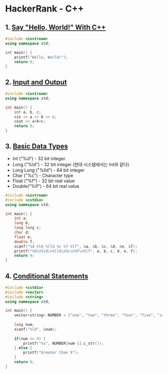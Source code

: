 # HackerRank - C++

## 1. [Say "Hello, World!" With C++](https://www.hackerrank.com/challenges/cpp-hello-world)

```c++
#include <iostream>
using namespace std;

int main() {
    printf("Hello, World!");
    return 0;
}
```

## 2. [Input and Output](https://www.hackerrank.com/challenges/cpp-input-and-output?h_r=next-challenge&h_v=zen)

```c++
#include <iostream>
using namespace std;

int main() {
    int a, b, c;
    cin >> a >> b >> c;
    cout << a+b+c;
    return 0;
}
```

## 3. [Basic Data Types](https://www.hackerrank.com/challenges/c-tutorial-basic-data-types?h_r=next-challenge&h_v=zen)

- Int ("%d") - 32 bit integer
- Long ("%ld") - 32 bit integer (현대 시스템에서는 Int와 같다)
- Long Long ("%lld") - 64 bit integer
- Char ("%c") - Character type
- Float ("%f") - 32 bit real value
- Double("%lf") - 64 bit real value

```c++
#include <iostream>
#include <cstdio>
using namespace std;

int main() {
    int a;
    long b;
    long long c;
    char d;
    float e;
    double f;
    scanf("%d %ld %lld %c %f %lf", &a, &b, &c, &d, &e, &f);
    printf("%d\n%ld\n%lld\n%c\n%f\n%lf", a, b, c, d, e, f);
    return 0;
}
```

## 4. [Conditional Statements](https://www.hackerrank.com/challenges/c-tutorial-conditional-if-else)

```c++
#include <cstdio>
#include <vector>
#include <string>
using namespace std;

int main() {
    vector<string> NUMBER = {"one", "two", "three", "four", "five", "six", "seven", "eight", "nine"};
    
    long num;
    scanf("%ld", &num);   
   
    if(num <= 9) {
        printf("%s", NUMBER[num-1].c_str());
    } else {
        printf("Greater than 9");
    }
    return 0;
}
```